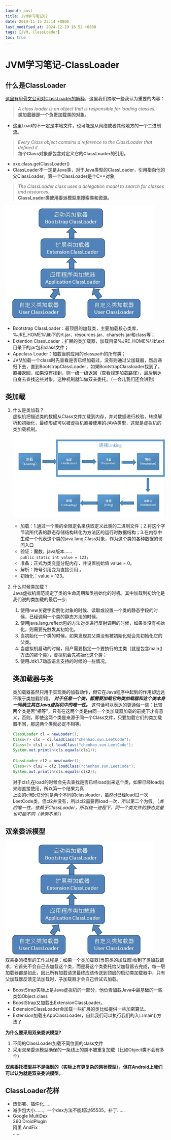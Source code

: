 ```yaml
---
layout: post
title: JVM学习笔记02
date: 2019-11-15 23:14 +0800
last_modified_at: 2024-12-29 16:52 +0800
tags: [JVM, ClassLoader]
toc: true
---
```


# JVM学习笔记-ClassLoader

## 什么是ClassLoader

[这里有甲骨文公司对ClassLoader的解释](https://docs.oracle.com/javase/8/docs/api/java/lang/ClassLoader.html)，这里我们摘取一些我认为重要的内容：

> _A class loader is an object that is responsible for loading classes._  
> __类加载器是一个负责加载类的对象。__

* 这里Load的不一定是本地文件，也可能是从网络或者其他地方的一个二进制流。

> _Every Class object contains a reference to the ClassLoader that defined it._  
> __每个Class对象都包含对定义它的ClassLoader的引用。__  

* xxx.class.getClassLoader()
* ClassLoader不一定是Java类，对于Java类型的ClassLoader，引用指向他的父ClassLoader。第一个ClassLoader是个C++对象;

> _The ClassLoader class uses a delegation model to search for classes and resources._  
> __ClassLoader类使用委派模型来搜索类和资源。__  

![双亲委派模型](https://github.com/Charles199310/Charles199310.github.io/blob/main/assets/images/classloader01.png?raw=true)  

* Bootstrap ClassLoader：最顶层的加载类，主要加载核心类库，%JRE_HOME%\lib下的rt.jar、resources.jar、charsets.jar和class等；
* Extention ClassLoader：扩展的类加载器，加载目录%JRE_HOME%\lib\ext目录下的jar包和class文件；
* Appclass Loader：加载当前应用的classpath的所有类；
* JVM加载一个class时先查看是否已经加载过，没有则通过父加载器，然后递归下去，直到BootstrapClassLoader，如果BootstrapClassloader找到了，直接返回，如果没有找到，则一级一级返回（查看规定加载路径），最后到达自身去查找这些对象。这种机制就叫做双亲委托。（一会儿我们还会讲到）

## 类加载

1. 什么是类加载？  
   虚拟机把描述类的数据从Class文件加载到内存，并对数据进行校验，转换解析和初始化，最终形成可以被虚拟机直接使用的JAVA类型，这就是虚拟机的类加载机制。  
   ![类的生命周期](https://github.com/Charles199310/Charles199310.github.io/blob/main/assets/images/classloader02.png?raw=true)  
   
   * 加载：1.通过一个类的全限定名来获取定义此类的二进制文件；2.将这个字节流所代表的静态存储结构转化为方法区的运行时数据结构；3.在内存中生成一个代表这个类的java.lang.Class对象，作为这个类的各种数据的访问入口   
   * 验证：魔数，java版本……   
     `public static int value = 123;`  
   * 准备：正式为类变量分配内存，并设置初始值 value = 0。  
   * 解析：符号引用变为直接引用 。
   * 初始化：value = 123。

2. 什么时候类加载？  
   Java虚拟机规范规定了类的生命周期和类初始化的时机。其中加载到初始化是我们说的类加载的最后一步:
   
   1. 使用new关键字实例化对象的时候、读取或设置一个类的静态字段的时候，已经调用一个类的静态方法的时候。
   2. 使用java.lang.reflect包的方法对类进行反射调用的时候，如果类没有初始化，则需要先触发其初始化。
   3. 当初始化一个类的时候，如果发现其父类没有被初始化就会先初始化它的父类。
   4. 当虚拟机启动的时候，用户需要指定一个要执行的主类（就是包含main()方法的那个类），虚拟机会先初始化这个类；
   5. 使用Jdk1.7动态语言支持的时候的一些情况。  
   
   ## 类加载器与类
   
   类加载器虽然只用于实现类的加载动作，但它在Java程序中起到的作用却远远不限于类加载阶段。
   ___对于任意一个类，都需要加载它的类加载器和这个类本身一同确立其在Java虚拟机中的唯一性。___ 这句话可以表达的更通俗一些：比较两个类是否“相等”，只有在这两个类是由同一个类加载器加载的前提下才有意义，否则，即使这两个类是来源于同一个Class文件，只要加载它们的类加载器不同，那这两个类就必定不相等。
   
   ```Java
   ClassLoader cl = newLoader();
   Class<?> cls = cl.loadClass("chenhao.sun.LeetCode");
   Class<?> cls1 = cl.loadClass("chenhao.sun.LeetCode");
   System.out.println(cls.equals(cls1));
   
   ClassLoader cl2 = newLoader();
   Class<?> cls2 = cl2.loadClass("chenhao.sun.LeetCode");
   System.out.println(cls.equals(cls2));
   ```
   
   对于cls1,在load的时候会先去查找是否已经load出来这个类，如果已经load出来则直接使用，所以第一个结果为真  
   上面的cl和cl2分别是两个不同的classloader，虽然cl已经load过一次LeetCode类，但cl2并没有，所以cl2需要再load一次，所以第二个为假。（_类的唯一性，依赖于ClassLoader，所以统一进程下，同一个类文件的静态变量也可能不同（单例不单）_）

## 双亲委派模型

![双亲委派模型](https://github.com/Charles199310/Charles199310.github.io/blob/main/assets/images/classloader01.png?raw=true)  
双亲委派模型的工作过程是：如果一个类加载器(当前类的加载器)收到了类加载请求，它首先不会自己去加载这个类，而是将这个类委托给父加载器去完成，每一层加载器都是如此，因此所有加载请求最终应该传送到顶层的启动类加载器中，只有父加载器反馈无法加载时，子加载器才会自己尝试去加载。  

* BoostStrap实际上是Java虚拟机的一部分，他负责加载Java中最基础的一些类如Object.class
* BoostStrap又加载出ExtensionClassLoader。
* ExtensionClassLoader会加载一些扩展的类比如提供一些加密算法。
* Extension加载出AppClassLoader，自此我们可以执行我们的入口main()方法了

__为什么要采用双亲委派模型?__

1. 不同的ClassLoader加载不同位置的class文件
2. 采用双亲委派模型确保的一条线上的类不被重复加载（比如Object类不会有多个）

__双亲委托模型并不是强制的（实际上有更复杂的网状模型），但在Android上我们可以认为就是双亲委派模型。__

## ClassLoader花样

* 热部署、插件化……
* 减少包大小……，一个dex方法不能超过65535，补丁……
* Google MultiDex  
  360 DroidPlugin  
  阿里 AndFix  
  ……
